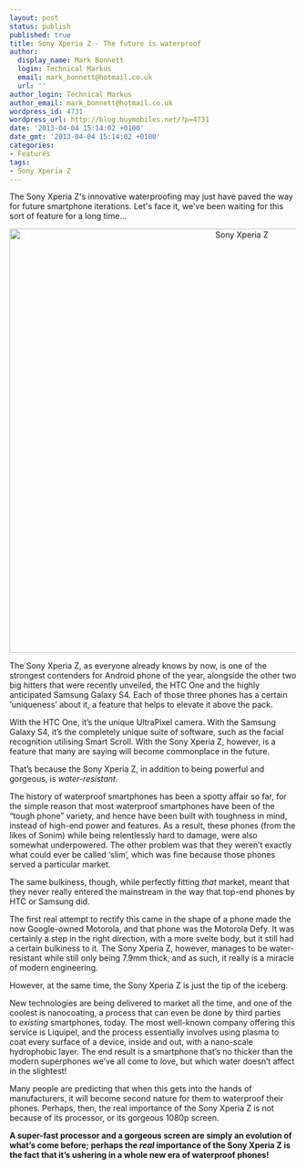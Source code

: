 ```yaml
---
layout: post
status: publish
published: true
title: Sony Xperia Z - The future is waterproof
author:
  display_name: Mark Bonnett
  login: Technical Markus
  email: mark_bonnett@hotmail.co.uk
  url: ''
author_login: Technical Markus
author_email: mark_bonnett@hotmail.co.uk
wordpress_id: 4731
wordpress_url: http://blog.buymobiles.net/?p=4731
date: '2013-04-04 15:14:02 +0100'
date_gmt: '2013-04-04 15:14:02 +0100'
categories:
- Features
tags:
- Sony Xperia Z
---
```

<p><span class="postStandFirst">The Sony Xperia Z's innovative waterproofing may just have paved the way for future smartphone iterations. Let's face it, we've been waiting for this sort of feature for a long time...</span></p>
<p style="text-align: center;"><img class="size-full wp-image-4732 aligncenter" alt="Sony Xperia Z" src="https://a1comms-blog-buymobiles.storage.googleapis.com/2014/07/Sony-Xperia-Z.jpg" width="800" height="743" /></p>
<p>The&nbsp;Sony Xperia Z, as everyone already knows by now, is one of the strongest contenders for Android phone of the year, alongside the other two big hitters that were recently unveiled, the&nbsp;HTC One&nbsp;and the highly anticipated&nbsp;Samsung Galaxy S4. Each of those three phones has a certain &lsquo;uniqueness&rsquo; about it, a feature that helps to elevate it above the pack.</p>
<p>With the HTC One, it&rsquo;s the unique UltraPixel camera. With the Samsung Galaxy S4, it&rsquo;s the completely unique suite of software, such as the facial recognition utilising Smart Scroll. With the Sony Xperia Z, however, is a feature that many are saying will become commonplace in the future.</p>
<p>That&rsquo;s because the Sony Xperia Z, in addition to being powerful and gorgeous, is&nbsp;<em>water-resistant</em>.</p>
<p>The history of waterproof smartphones has been a spotty affair so far, for the simple reason that most waterproof smartphones have been of the &ldquo;tough phone&rdquo; variety, and hence have been built with toughness in mind, instead of high-end power and features. As a result, these phones (from the likes of Sonim) while being relentlessly hard to damage, were also somewhat underpowered. The other problem was that they weren&rsquo;t exactly what could ever be called &lsquo;slim&rsquo;, which was fine because those phones served a particular market.</p>
<p>The same bulkiness, though, while perfectly fitting&nbsp;<em>that</em>&nbsp;market, meant that they never really entered the mainstream in the way that top-end phones by HTC or Samsung did.</p>
<p>The first real attempt to rectify this came in the shape of a phone made the now Google-owned Motorola, and that phone was the Motorola Defy. It was certainly a step in the right direction, with a more svelte body, but it still had a certain bulkiness to it. The Sony Xperia Z, however, manages to be water-resistant while still only being 7.9mm thick, and as such, it really is a miracle of modern engineering.</p>
<p>However, at the same time, the Sony Xperia Z is just the tip of the iceberg.</p>
<p>New technologies are being delivered to market all the time, and one of the coolest is nanocoating, a process that can even be done by third parties to&nbsp;<em>existing</em>&nbsp;smartphones, today. The most well-known company offering this service is Liquipel, and the process essentially involves using plasma to coat every surface of a device, inside and out, with a nano-scale hydrophobic layer. The end result is a smartphone that&rsquo;s no thicker than the modern superphones we&rsquo;ve all come to love, but which water doesn&rsquo;t affect in the slightest!</p>
<p>Many people are predicting that when this gets into the hands of manufacturers, it will become second nature for them to waterproof their phones. Perhaps, then, the real importance of the Sony Xperia Z is not because of its processor, or its gorgeous 1080p screen.</p>
<p><strong>A super-fast processor and a gorgeous screen are simply an evolution of what&rsquo;s come before; perhaps the&nbsp;<em>real</em>&nbsp;importance of the Sony Xperia Z is the fact that it&rsquo;s ushering in a whole new era of waterproof phones!</strong></p>
